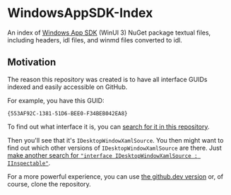 # WindowsAppSDK-Index

An index of [Windows App
SDK](https://www.nuget.org/packages/Microsoft.WindowsAppSDK) (WinUI 3) NuGet
package textual files, including headers, idl files, and winmd files converted
to idl.

## Motivation

The reason this repository was created is to have all interface GUIDs indexed
and easily accessible on GitHub.

For example, you have this GUID:

`{553AF92C-1381-51D6-BEE0-F34BEB042EA8}`

To find out what interface it is, you can [search for it in this
repository](https://github.com/search?q=repo%3Am417z%2FWindowsAppSDK-Index+553AF92C-1381-51D6-BEE0-F34BEB042EA8&type=code).

Then you'll see that it's `IDesktopWindowXamlSource`. You then might want to
find out which other versions of `IDesktopWindowXamlSource` are there. Just
[make another search for `"interface IDesktopWindowXamlSource :
IInspectable"`](https://github.com/search?q=repo%3Am417z%2FWindowsAppSDK-Index+%22interface+IDesktopWindowXamlSource+%3A+IInspectable%22&type=code).

For a more powerful experience, you can use [the github.dev
version](https://github.dev/m417z/WindowsAppSDK-Index) or, of course, clone the
repository.
